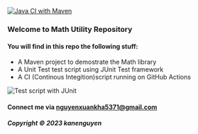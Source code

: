 [![Java CI with Maven](https://github.com/XuanKha1011/math-util-mvn/actions/workflows/math-util-ci.yml/badge.svg)](https://github.com/XuanKha1011/math-util-mvn/actions/workflows/math-util-ci.yml)

###  Welcome to Math Utility Repository 

#### You will find in this repo the following stuff:

* A Maven project to demostrate the Math library 
* A Unit Test test script using JUnit Test framework 
* A CI (Continous Integition)script running on GitHub Actions

![Test script with JUnit](https://github.com/XuanKha1011/math-util-mvn/blob/main/screenshots/test-script%20with%20junit.png)

#### Connect me via nguyenxuankha5371@gmail.com

##### Copyright &#169; 2023 kanenguyen 
